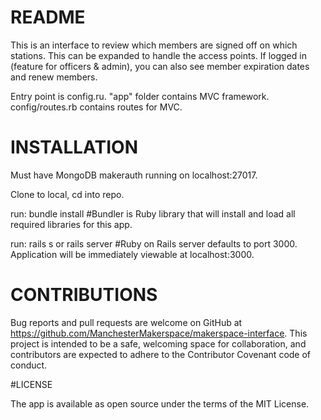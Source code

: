 # README
This is an interface to review which members are signed off on which stations.  This can be expanded to handle the access points.  If logged in (feature for officers & admin), you can also see member expiration dates and renew members.  

Entry point is config.ru.
"app" folder contains MVC framework.
config/routes.rb contains routes for MVC.

# INSTALLATION
Must have MongoDB makerauth running on localhost:27017.

Clone to local, cd into repo.

run: bundle install  #Bundler is Ruby library that will install and load all required libraries for this app.

run: rails s or rails server #Ruby on Rails server defaults to port 3000. Application will be immediately viewable at localhost:3000.

# CONTRIBUTIONS

Bug reports and pull requests are welcome on GitHub at https://github.com/ManchesterMakerspace/makerspace-interface. This project is intended to be a safe, welcoming space for collaboration, and contributors are expected to adhere to the Contributor Covenant code of conduct.

#LICENSE

The app is available as open source under the terms of the MIT License.
